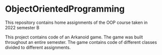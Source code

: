 # ObjectOrientedProgramming
This repository contains home assignments of the OOP course taken in 2022 semester B

This project contains code of an Arkanoid game. The game was built throughout an entire semester.
The game contains code of different classes divided to different assignments.
